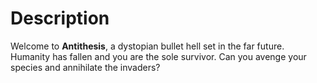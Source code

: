 # Description
Welcome to **Antithesis**, a dystopian bullet hell set in the far future. Humanity has fallen and you are the sole survivor. Can you avenge your species and annihilate the invaders?
